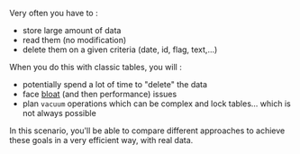 Very often you have to :

- store large amount of data
- read them (no modification)
- delete them on a given criteria (date, id, flag, text,...)

When you do this with classic tables, you will :

- potentially spend a lot of time to "delete" the data
- face [bloat](https://dba.stackexchange.com/questions/126258/what-is-table-bloating-in-databases/126286) (and then performance) issues
- plan `vacuum` operations which can be complex and lock tables... which is not always possible

In this scenario, you'll be able to compare different approaches to achieve these goals in a 
very efficient way, with real data.